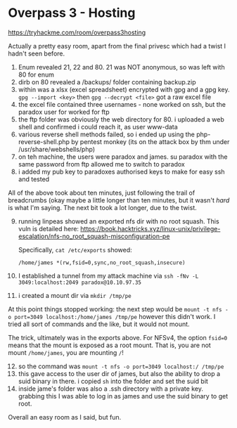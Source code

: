 # Overpass 3 - Hosting

https://tryhackme.com/room/overpass3hosting

Actually a pretty easy room, apart from the final privesc which had a twist I hadn't seen before.

1. Enum revealed 21, 22 and 80. 21 was NOT anonymous, so was left with 80 for enum
2. dirb on 80 revealed a /backups/ folder containing backup.zip
3. within was a xlsx (excel spreadsheet) encrypted with gpg and a gpg key. `gpg --import <key>` then `gpg --decrypt <file>` got a raw excel file
4. the excel file contained three usernames - none worked on ssh, but the paradox user for worked for ftp
5. the ftp folder was obviously the web directory for 80. i uploaded a web shell and confirmed i could reach it, as user www-data
6. various reverse shell methods failed, so i ended up using the php-reverse-shell.php by pentest monkey (its on the attack box by thm under /usr/share/webshells/php)    
7. on teh machine, the users were paradox and james. su paradox with the same password from ftp allowed me to switch to paradox
8. i added my pub key to paradoxes authorised keys to make for easy ssh and tested

All of the above took about ten minutes, just following the trail of breadcrumbs (okay maybe a little longer than ten minutes, but it wasn't *hard* is what I'm saying. The next bit took a lot longer, due to the twist.

9. running linpeas showed an exported nfs dir with no root squash. This vuln is detailed here: https://book.hacktricks.xyz/linux-unix/privilege-escalation/nfs-no_root_squash-misconfiguration-pe

    Specifically, `cat /etc/exports` showed:

      `/home/james *(rw,fsid=0,sync,no_root_squash,insecure)`

10. I established a tunnel from my attack machine via `ssh -fNv -L 3049:localhost:2049 paradox@10.10.97.35`
11. i created a mount dir via `mkdir /tmp/pe`

At this point things stopped working: the next step would be `mount -t nfs -o port=3049 localhost:/home/james /tmp/pe` however this didn't work. I tried all sort of commands and the like, but it would not mount.

The trick, ultimately was in the exports above. For NFSv4, the option `fsid=0` means that the mount is exposed as a root mount. That is, you are not mount `/home/james`, you are mounting `/`!

12. so the command was `mount -t nfs -o port=3049 localhost:/ /tmp/pe`
13. this gave access to the user dir of james, but also the ability to drop a suid binary in there. i copied `sh` into the folder and set the suid bit
14. inside jame's folder was also a .ssh directory with a private key. grabbing this I was able to log in as james and use the suid binary to get root.

Overall an easy room as I said, but fun.
